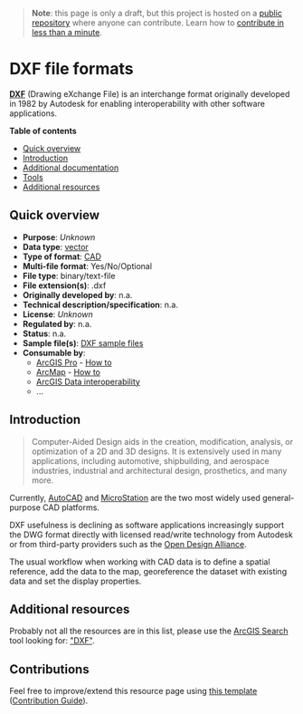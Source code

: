 > **Note**: this page is only a draft, but this project is hosted on a [public repository](https://github.com/hhkaos/awesome-arcgis) where anyone can contribute. Learn how to [contribute in less than a minute](https://github.com/hhkaos/awesome-arcgis/blob/master/CONTRIBUTING.md#contributions).

# DXF file formats

**[DXF](https://en.wikipedia.org/wiki/AutoCAD_DXF)** (Drawing eXchange File)  is an interchange format originally developed in 1982 by Autodesk for enabling interoperability with other software applications.

<!-- START doctoc generated TOC please keep comment here to allow auto update -->
<!-- DON'T EDIT THIS SECTION, INSTEAD RE-RUN doctoc TO UPDATE -->
**Table of contents**

- [Quick overview](#quick-overview)
- [Introduction](#introduction)
- [Additional documentation](#additional-documentation)
- [Tools](#tools)
- [Additional resources](#additional-resources)

<!-- END doctoc generated TOC please keep comment here to allow auto update -->

## Quick overview

* **Purpose**: *Unknown*
* **Data type**: [vector](../../../data-types/vector/README.md)
* **Type of format**: [CAD](../../../data-types/vector/cad/README.md)
* **Multi-file format**: Yes/No/Optional
* **File type**: binary/text-file
* **File extension(s)**: .dxf
* **Originally developed by**: n.a.
* **Technical description/specification**: n.a.
* **License**: *Unknown*
* **Regulated by**: n.a.
* **Status**: n.a.
* **Sample file(s)**: [DXF sample files](https://esri-es.github.io/arcgis-developer-tips-and-tricks/arcgis-online/search/?q=dxf+type%3A%22CAD+Drawing%22&numResults=100&sortField=relevance&Thumbnail=generateThumbnail%28elem%29&Title=elem.title&Details=%27%3Ca+href%3D%22https%3A%2F%2Fwww.arcgis.com%2Fhome%2Fitem.html%3Fid%3D%27%2Belem.id%2B%27%22+target%3D%22_blank%22%3EDetails%3C%2Fa%3E%27&Owner=elem.owner&Type=elem.type&Type+keywords=elem.typeKeywords&Views=elem.numViews)
* **Consumable by**:
    * [ArcGIS Pro](../../../../products/arcgis-desktop/arcgis-pro/README.md) - [How to](http://pro.arcgis.com/en/pro-app/help/data/cad/georeferencing-cad-data.htm)
    * [ArcMap](../../../../products/arcgis-desktop/arcmap-arccatalog/README.md) - [How to](https://support.esri.com/en/technical-article/000007833)
    * [ArcGIS Data interoperability](../../../../products/extensions/data-interoperability/README.md)
    * ...

## Introduction

> Computer-Aided Design aids in the creation, modification, analysis, or optimization of a 2D and 3D designs. It is extensively used in many applications, including automotive, shipbuilding, and aerospace industries, industrial and architectural design, prosthetics, and many more.

Currently, [AutoCAD](https://en.wikipedia.org/wiki/AutoCAD) and [MicroStation](https://en.wikipedia.org/wiki/MicroStation) are the two most widely used general-purpose CAD platforms.

DXF usefulness is declining as software applications increasingly support the DWG format directly with licensed read/write technology from Autodesk or from third-party providers such as the [Open Design Alliance](http://www.opendesign.com/).

The usual workflow when working with CAD data is to define a spatial reference, add the data to the map, georeference the dataset with existing data and set the display properties.

## Additional resources

Probably not all the resources are in this list, please use the [ArcGIS Search](https://esri-es.github.io/arcgis-search/) tool looking for: ["DXF"](https://esri-es.github.io/arcgis-search/?search="DXF"&utm_campaign=awesome-list&utm_source=awesome-list&utm_medium=page).

## Contributions

Feel free to improve/extend this resource page using [this template](https://github.com/hhkaos/awesome-arcgis/blob/master/templates/FILE_FORMAT_PAGE_TEMPLATE.md) ([Contribution Guide](https://github.com/hhkaos/awesome-arcgis/blob/master/CONTRIBUTING.md)).
